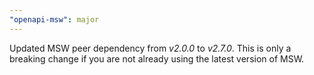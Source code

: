 ```yaml
---
"openapi-msw": major
---
```


Updated MSW peer dependency from _v2.0.0_ to _v2.7.0_. This is only a breaking change if you are not already using the latest version of MSW.
